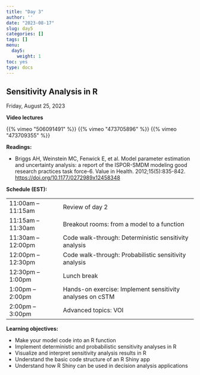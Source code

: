 ```yaml
---
title: "Day 3"
author: ''
date: "2023-08-17"
slug: day5
categories: []
tags: []
menu:
  day5:
    weight: 1
toc: yes
type: docs
---
```


## Sensitivity Analysis in R

Friday, August 25, 2023

**Video lectures**

{{% vimeo "506091491" %}}
{{% vimeo "473705896" %}}
{{% vimeo "473709355" %}}

**Readings:**

-   Briggs AH, Weinstein MC, Fenwick E, et al. Model parameter estimation and uncertainty analysis: a report of the ISPOR-SMDM modeling good research practices task force-6. Value in Health. 2012;15(5):835-842. <https://doi.org/10.1177/0272989x12458348>

<!-- **Watch:** -->
<!-- -  [Video: Introduction to R Shiny](https://decision-modeling-cdc-2022-23.netlify.app/days/day1/shiny/) -->

**Schedule (EST):**

|                   |                                                           |
|-------------------|:----------------------------------------------------------|
| 11:00am – 11:15am | Review of day 2                                           |
| 11:15am – 11:30am | Breakout rooms: from a model to a function                |
| 11:30am – 12:00pm | Code walk-through: Deterministic sensitivity analysis     |
| 12:00pm – 12:30pm | Code walk-through: Probabilistic sensitivity analysis     |
| 12:30pm – 1:00pm  | Lunch break                                               |
| 1:00pm – 2:00pm   | Hands-on exercise: Implement sensitivity analyses on cSTM |
| 2:00pm – 3:00pm   | Advanced topics: VOI                                      |

**Learning objectives:**

-   Make your model code into an R function
-   Implement deterministic and probabilistic sensitivity analyses in R
-   Visualize and interpret sensitivity analysis results in R
-   Understand the basic code structure of an R Shiny app
-   Understand how R Shiny can be used in decision analysis applications

<!-- ## Live session recording: -->
<!-- [Zoom link](https://urldefense.com/v3/__https://umn.zoom.us/rec/share/CuKdB9SR_jHLXYh74lzX-rkQXt0oT3hxGGAXDLEWnej0xxiEkTfMaBNGq1NcUL0F.vUiSX1EdGaJRd5Sa__;!!D0zGoin7BXfl!6KM-Jn-F3wGV6fMyXipiiNmSczJvCc8Lvz_74c5LofwMAjn1nHHS5cNg9YYmfJdc3_Or1t4JwUGb9ll9OQ$) -->
<!-- [Part 2](https://umn.zoom.us/rec/share/M5jya-ZBZEy-45aOh5q501c_pyO1TMEJty8SFq58To8Ru9G4e7kQ4pEHzp-Zcno6.QHssLWj8rGdQVzx2?startTime=1661963237000) -->
<!-- ```{r, echo=F} -->
<!-- blogdown::shortcode("vimeo", "593547119") -->
<!-- ``` -->
